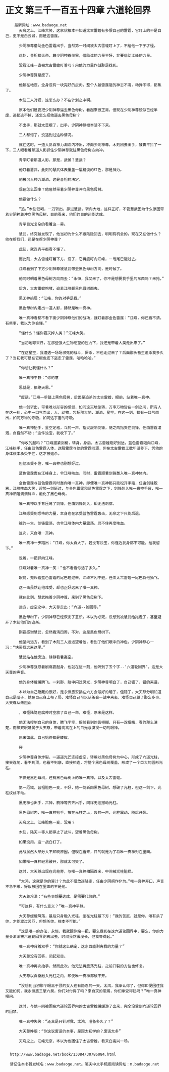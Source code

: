 # 正文 第三千一百五十四章 六道轮回界
        最新网址：www.badaoge.net
          天穹之上，江峰大笑，这家伙根本不知道太古雷蝗有多恨自己的雷霆，它盯上的不是自己，更不是白云城，而是这雷霆。
      
          少阴神尊借助金色雷霆出手，当然第一时间被太古雷蝗盯上了，不给他一下子才怪。
      
          远处，昔祖都无奈，算少阴神尊倒霉，借助谁的力量不好，非要借助江峰的力量。
      
          没看江峰一直被太古雷蝗盯着吗？用他的力量作战那是找死。
      
          少阴神尊算是废了。
      
          他躺在地底，全身没有一块完好的皮肉，整个人被雷霆砸的神志不清，动弹不得，都焦了。
      
          木刻三人对视，这怎么办？不在计划之中啊。
      
          原本他们是要把少阴神尊逼去黑色母树，看起来很正常，但现在少阴神尊貌似已经半废，逃都逃不掉，还怎么把他逼去黑色母树？
      
          不出手，那就太显眼了，出手，少阴神尊根本活不下来。
      
          三人都懵了，没遇到过这种情况。
      
          就在这时，一道人影自神力湖泊内冲出，冲向少阴神尊，木刻刚要出手，被青平拦了一下，三人眼看着那道人影抓住少阴神尊就往黑色母树方向冲。
      
          青平盯着那道人影，那是，武侯？慧武？
      
          他盯着慧武，此刻的慧武体表覆盖一层黯淡的红色，那是神力。
      
          他被沉入神力湖泊，这是昔祖的决定。
      
          现在怎么回事？他居然带着少阴神尊冲向黑色母树。
      
          他要做什么？
      
          “追。”木刻低喝，一刀斩出，掠过慧武，斩向大地，这样正好，不管慧武因为什么原因带着少阴神尊冲向黑色母树，目前看来，他们的目的还能达成。
      
          青平目光复杂的看着这一幕。
      
          慧武，终究被发现了，他当初为什么不跟陆隐回去，明明有机会的，现在又在做什么？他在帮我们，还是在帮少阴神尊？
      
          此刻，就连青平都看不懂了。
      
          而此刻，太古雷蝗盯着下方，没了，它再度盯向江峰，一甩尾巴砸过去。
      
          江峰看到了下方少阴神尊被慧武带去黑色母树方向，是时候了。
      
          他同时朝着黑色母树方向而去：“永恒，我又来了，你不是想要我手里的东西吗？来抢。”
      
          后方，太古雷蝗咆哮，追着江峰朝黑色母树而去。
      
          黑无神挑眉：“江峰，你的对手是我。”
      
          黑色母树内走出一道人影，赫然是唯一真神。
      
          唯一真神看都不看下面少阴神尊他们的战场，就盯着那金色雷霆：“江峰，你还看不清，有些事，我以为你会懂。”
      
          “懂什么？懂你要灭掉人类？”江峰大笑。
      
          “当初地球末日，在那些强大生物绝望的压力下，我还是带着人类走出来了。”
      
          “在这星空，我遭遇一场场濒死的战斗，厮杀，不也走过来了？后面那头畜生追杀我多久了？当初我可是在它眼皮底下盗走了雷霆，哈哈哈哈。”
      
          “你想让我懂什么？”
      
          唯一真神平静：“你的意
      
          思就是，拒绝天恩。”
      
          “废话。”江峰一步踏上黑色母树，后面是追杀的太古雷蝗，眼前，站着唯一真神。
      
          他一剑斩出，带着难以形容的感觉，如同这天地倒转，万事万物皆在一剑之间，所有人在这一刻，心中一口气而出，人，动物，包括那大地，湖泊，星空，在这一刻，都有一口气而出，如同万物的呼吸，如同这宇宙的呼吸。
      
          唯一真神抬手，星空定格，乓的一声，指尖敲响剑锋，随之两指夹住剑锋，任由雷霆灌溉，自巍然不动：“这件浊宝，我收下了。”
      
          “你收的起吗？”江峰握紧剑柄，转身，身后，太古雷蝗刚好到达，蓝色雷霆砸向江峰，江峰抬手，任由蓝色雷霆入体，这股雷霆与他的雷霆同源，但在太古雷蝗无数年滋养下，凭他的身体根本承受不住，这才被追杀。
      
          但他承受不住，唯一真神也别想好过。
      
          蓝色雷霆轰在江峰身上，令江峰咳血，同时，雷霆顺着剑锋轰入唯一真神体内。
      
          金色雷霆与蓝色雷霆同时轰向唯一真神，即便唯一真神都只能松开手指，任由剑锋脱离，江峰咳血大笑，趁势一剑斩过，与金色雷霆和蓝色雷霆之下，剑锋刺入唯一真神手背，唯一真神洒落滴滴鲜血，融化了黑色母树。
      
          唯一真神以手背压弯了剑锋，任由剑锋刺入，却无法刺穿。
      
          江峰感受到恐怖的力量，本身也在承受蓝色雷霆轰击，无奈之下只能后退。
      
          铖的一生，剑锋震荡，也令江峰体内力量震荡，忍不住再度咳血。
      
          这次，来自唯一真神。
      
          唯一真神一步踏出：“江峰，你太自大了，若没有浊宝，你连近我身都不可能，给我留下。”
      
          说着，一把抓向江峰。
      
          江峰对着唯一真神一笑：“也不看看你活了多久。”
      
          眼前，充斥着蓝色雷霆的尾巴砸过来，江峰不闪不避，任由太古雷蝗一尾巴将他抽飞。
      
          这一击虽然让他难受，却也正好远离了唯一真神。
      
          就在此刻，慧武拖着少阴神尊，来到了黑色母树下。
      
          远方，虚空之中，大天尊走出：“六道--轮回界。”
      
          黑色母树下，少阴神尊已经恢复了意识，本以为必死，没想到被慧武给拖走了，甚至避开了木刻他们的追杀。
      
          刚要感谢慧武，忽然看清四周，不对，这是黑色母树下。
      
          他望向远方，看到了木刻三人远远望着他，看到了他们眼中的神色，少阴神尊心一沉：“快带我远离这里。”
      
          慧武站在他旁边，静静看着高空。
      
          少阴神尊强忍着剧痛要起身，也就在这一刻，他听到了五个字--‘六道轮回界’，这是大天尊的声音。
      
          他的身体缓缓腾飞，一刹那，脑中闪过灵光，少阴神尊明白了，自己错了，错的离谱。
      
          本以为自己隐藏的很好，是永恒族安插在六方会最好的暗子，但错了，大天尊分明知道自己是暗子，她在自己身上布了局，难怪自己可以从茶会一战中离去，难怪自己做了那么多事，大天尊从未阻止
      
          ，难怪陆隐在腐神时空放了自己一命，难怪，原来是这样。
      
          他无法控制自己的身体，腾飞半空，眼前看到的皆模糊，只有一双眼睛，看的那么清楚，而那双眼睛属于大天尊，带着高高在上的目光与漠视一切的眼神。
      
          原来如此，自己始终都是蝼蚁。
      
          砰
      
          少阴神尊身体炸裂，一道道光芒连接虚空，转瞬以黑色母树为中心，形成了六道光柱，接天连地，看不到顶，也看不到底，直接相连，将整个黑色母树覆盖，形成了一个巨大的圆形光柱。
      
          不仅是黑色母树，还有黑色母树上的唯一真神，以及太古雷蝗。
      
          第一厄域，昔祖脸色一变，不好，她一剑斩向黑色母树，想破了光柱，但这一剑下，光柱纹丝不动。
      
          黑无神也出手，古神，箭神等齐齐出手，同样无法撼动光柱。
      
          黑色母树内，唯一真神抬手，按在光柱之上，轰的一声，光柱震动，随后开裂。
      
          天穹之上，江峰脸色一变，没用？
      
          木刻，陆天一等人都停止了战斗，望着黑色母树。
      
          如果没用，这一战白打了。
      
          此战虽然大部分人不知晓原因，但现在看来，目的就是为了将唯一真神封在里面。
      
          如果唯一真神轻易破开，那就太可笑了。
      
          这时，大天尊出现在光柱旁，与唯一真神相隔百米，中间被光柱阻拦。
      
          “太鸿，这就是你的算计？为此不惜放逐陆家，任由少阴胡作非为。”唯一真神开口，声音不急不缓，好似被困在里面的不是他。
      
          大天尊冷漠：“有些事想要达成，是需要代价的。”
      
          “可这样，有什么意义？”唯一真神平静。
      
          大天尊缓缓降落，最后只身融入光柱，坐在光柱最下方：“我的苦厄，就是你，唯有杀了你，才能渡过苦厄，但想杀你，根本不可能。”
      
          “这是唯一的办法，永恒，我就跟你赌一把，要么我死在这六道轮回界中，要么，你的力量会渐渐被六道轮回界剥离出去，时间虽然很漫长，但我等得起。”
      
          唯一真神背着双手：“你就这么确定，这东西能剥离我的力量？”
      
          大天尊没有回答，闭起双目。
      
          唯一真神再次抬手，然而此次，他无法再震荡光柱，之前开裂的方位也修复。
      
          大天尊以自身融入光柱之内，即便唯一真神都破不开。
      
          “没想到当初那个眼高于顶的女人也有隐忍的一天，太鸿，我承认你了，但你即便困住我又能如何，我永恒族三擎六昊，你们对付得了吗？来自天的恩赐，你们承受得起吗？”唯一真神喝问。
      
          这时，与他一同被困在六道轮回界内的太古雷蝗缓缓游了出来，完全没受到六道轮回界的囚禁。
      
          唯一真神失笑：“还真是只针对我，太鸿，准备多久了？”
      
          大天尊睁眼：“你这说废话的本事，是跟太初学的？废话太多”
      
          天穹之上，江峰无奈，本以为也困住了太古雷蝗，看来白高兴一场。
      
      
      http://www.badaoge.net/book/13084/30786084.html
      
      请记住本书首发域名：www.badaoge.net。笔尖中文手机版阅读网址：m.badaoge.net